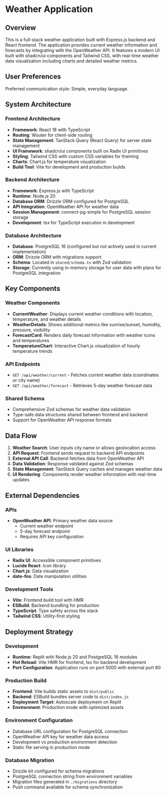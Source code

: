 # Weather Application

## Overview

This is a full-stack weather application built with Express.js backend and React frontend. The application provides current weather information and forecasts by integrating with the OpenWeather API. It features a modern UI built with shadcn/ui components and Tailwind CSS, with real-time weather data visualization including charts and detailed weather metrics.

## User Preferences

Preferred communication style: Simple, everyday language.

## System Architecture

### Frontend Architecture
- **Framework**: React 18 with TypeScript
- **Routing**: Wouter for client-side routing
- **State Management**: TanStack Query (React Query) for server state management
- **UI Framework**: shadcn/ui components built on Radix UI primitives
- **Styling**: Tailwind CSS with custom CSS variables for theming
- **Charts**: Chart.js for temperature visualization
- **Build Tool**: Vite for development and production builds

### Backend Architecture
- **Framework**: Express.js with TypeScript
- **Runtime**: Node.js 20
- **Database ORM**: Drizzle ORM configured for PostgreSQL
- **API Integration**: OpenWeather API for weather data
- **Session Management**: connect-pg-simple for PostgreSQL session storage
- **Development**: tsx for TypeScript execution in development

### Database Architecture
- **Database**: PostgreSQL 16 (configured but not actively used in current implementation)
- **ORM**: Drizzle ORM with migrations support
- **Schema**: Located in `shared/schema.ts` with Zod validation
- **Storage**: Currently using in-memory storage for user data with plans for PostgreSQL integration

## Key Components

### Weather Components
- **CurrentWeather**: Displays current weather conditions with location, temperature, and weather details
- **WeatherDetails**: Shows additional metrics like sunrise/sunset, humidity, pressure, visibility
- **ForecastCard**: Renders daily forecast information with weather icons and temperatures
- **TemperatureChart**: Interactive Chart.js visualization of hourly temperature trends

### API Endpoints
- `GET /api/weather/current` - Fetches current weather data (coordinates or city name)
- `GET /api/weather/forecast` - Retrieves 5-day weather forecast data

### Shared Schema
- Comprehensive Zod schemas for weather data validation
- Type-safe data structures shared between frontend and backend
- Support for OpenWeather API response formats

## Data Flow

1. **Weather Search**: User inputs city name or allows geolocation access
2. **API Request**: Frontend sends request to backend API endpoints
3. **External API Call**: Backend fetches data from OpenWeather API
4. **Data Validation**: Response validated against Zod schemas
5. **State Management**: TanStack Query caches and manages weather data
6. **UI Rendering**: Components render weather information with real-time updates

## External Dependencies

### APIs
- **OpenWeather API**: Primary weather data source
  - Current weather endpoint
  - 5-day forecast endpoint
  - Requires API key configuration

### UI Libraries
- **Radix UI**: Accessible component primitives
- **Lucide React**: Icon library
- **Chart.js**: Data visualization
- **date-fns**: Date manipulation utilities

### Development Tools
- **Vite**: Frontend build tool with HMR
- **ESBuild**: Backend bundling for production
- **TypeScript**: Type safety across the stack
- **Tailwind CSS**: Utility-first styling

## Deployment Strategy

### Development
- **Runtime**: Replit with Node.js 20 and PostgreSQL 16 modules
- **Hot Reload**: Vite HMR for frontend, tsx for backend development
- **Port Configuration**: Application runs on port 5000 with external port 80

### Production Build
- **Frontend**: Vite builds static assets to `dist/public`
- **Backend**: ESBuild bundles server code to `dist/index.js`
- **Deployment Target**: Autoscale deployment on Replit
- **Environment**: Production mode with optimized assets

### Environment Configuration
- Database URL configuration for PostgreSQL connection
- OpenWeather API key for weather data access
- Development vs production environment detection
- Static file serving in production mode

### Database Migration
- Drizzle kit configured for schema migrations
- PostgreSQL connection string from environment variables
- Migration files generated in `./migrations` directory
- Push command available for schema synchronization